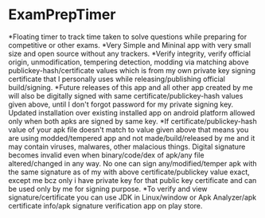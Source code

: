 
# ExamPrepTimer
*Floating timer to track time taken to solve questions while preparing for competitive or other exams.
*Very Simple and Mininal app with very small size and open source without any trackers.
*Verify integrity, verify official origin, unmodification, tempering detection, modding via matching above publickey-hash/certificate values which is from my own private key signing certificate that I personally uses while releasing/publishing official build/signing.
*Future releases of this app and all other app created by me will also be digitally signed with same certificate/publickey-hash values given above, until I don't forgot password for my private signing key. Updated installation over existing installed app on android platform allowed only when both apks are signed by same key.
*If certificate/publickey-hash value of your apk file doesn't match to value given above that means you are using modded/tempered app and not made/build/released by me and it may contain viruses, malwares, other malacious things. Digital signature becomes invalid even when binary/code/dex of apk/any file altered/changed in any way. No one can sign any/modified/temper apk with the same signature as of my with above certificate/publickey value exact, except me bcz only i have private key for that public key certificate and can be used only by me for signing purpose.
*To verify and view signature/certificate you can use JDK in Linux/window or Apk Analyzer/apk certificate info/apk signature verification app on play store.
